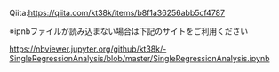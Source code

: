 Qiita:https://qiita.com/kt38k/items/b8f1a36256abb5cf4787



※ipnbファイルが読み込まない場合は下記のサイトをご利用ください

https://nbviewer.jupyter.org/github/kt38k/-SingleRegressionAnalysis/blob/master/SingleRegressionAnalysis.ipynb
